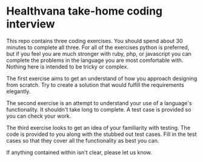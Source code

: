 # Healthvana take-home coding interview

This repo contains three coding exercises. You should spend about 30 minutes to complete all three. For all of the exercises python is preferred, but if you feel you are much stronger with ruby, php, or javascript you can complete the problems in the language you are most comfortable with. Nothing here is intended to be tricky or complex.

The first exercise aims to get an understand of how you approach designing
 from scratch. Try to create a solution that would fulfill the requirements elegantly.
 
The second exercise is an attempt to understand your use of a language's functionality. It shouldn't take long to complete. A test case is provided so you can check your work.

The third exercise looks to get an idea of your familiarity with testing. The code is provided to you along with the stubbed out test cases. Fill in the test cases so that they cover all the functionality as best you can.

If anything contained within isn't clear, please let us know.
